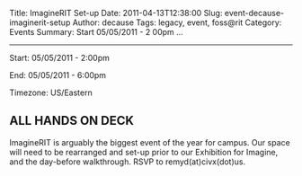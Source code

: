 Title: ImagineRIT Set-up
Date: 2011-04-13T12:38:00
Slug: event-decause-imaginerit-setup
Author: decause
Tags: legacy, event, foss@rit
Category: Events
Summary: Start  05/05/2011 - 2 00pm ... 

---
Start: 05/05/2011 - 2:00pm

End: 05/05/2011 - 6:00pm

Timezone: US/Eastern

## ALL HANDS ON DECK

ImagineRIT is arguably the biggest event of the year for campus. Our space
will need to be rearranged and set-up prior to our Exhibition for Imagine, and
the day-before walkthrough. RSVP to remyd(at)civx(dot)us.

